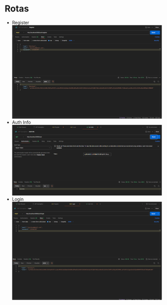 # Rotas

*   Register
![img.png](img.png)
* Auth Info
![img_1.png](img_1.png)
* Login
![img_2.png](img_2.png)
